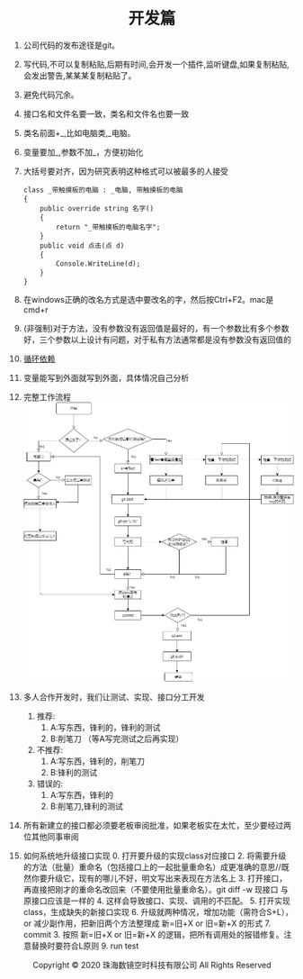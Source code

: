 # <center>开发篇</center>

1. 公司代码的发布途径是git。
2. 写代码,不可以复制粘贴,后期有时间,会开发一个插件,监听键盘,如果复制粘贴,会发出警告,某某某复制粘贴了。
3. 避免代码冗余。
4. 接口名和文件名要一致，类名和文件名也要一致
5. 类名前面+_,比如电脑类,_电脑。
6. 变量要加_,参数不加_，方便初始化
7. 大括号要对齐，因为研究表明这种格式可以被最多的人接受

    ```
    class _带触摸板的电脑 : _电脑, 带触摸板的电脑
    {
        public override string 名字()
        {
            return "_带触摸板的电脑名字";
        }
        public void 点击(点 d)
        {
            Console.WriteLine(d);
        }
    }
    ```
7. 在windows正确的改名方式是选中要改名的字，然后按Ctrl+F2。mac是cmd+r
8. (非强制)对于方法，没有参数没有返回值是最好的，有一个参数比有多个参数好，三个参数以上设计有问题，对于私有方法通常都是没有参数没有返回值的
9. [循环依赖](循环依赖.md)
10. 变量能写到外面就写到外面，具体情况自己分析
11. 完整工作流程
![img](img/流程图.png)
12. 多人合作开发时，我们让测试、实现、接口分工开发
    1. 推荐:
        1. A:写东西，锋利的，锋利的测试
        2. B:削笔刀 （等A写完测试之后再实现）
    2. 不推荐:
        1. A:写东西，锋利的，削笔刀
        2. B:锋利的测试
    3. 错误的:
        1. A:写东西，锋利的
        2. B:削笔刀,锋利的测试
13. 所有新建立的接口都必须要老板审阅批准，如果老板实在太忙，至少要经过两位其他同事审阅
14. 如何系统地升级接口实现
    0. 打开要升级的实现class对应接口
    2. 将需要升级的方法（批量）重命名（包括接口上的一起批量重命名）成更准确的意思//既然你要升级它，现有的哪儿不好，明文写出来表现在方法名上
    3. 打开接口，再直接把刚才的重命名改回来（不要使用批量重命名）。git diff -w 现接口 与原接口应该是一样的
    4. 这样会导致接口、实现、调用的不匹配。
    5. 打开实现class，生成缺失的新接口实现
    6. 升级就两种情况，增加功能（需符合S+L），or 减少副作用，把新旧两个方法整理成 新=旧+X or 旧=新+X 的形式
    7. commit
    3. 按照 新=旧+X or 旧=新+X 的逻辑，把所有调用处的报错修复。注意替换时要符合L原则
    9. run test
    

<center> Copyright © 2020 珠海数镜空时科技有限公司 All Rights Reserved</center>